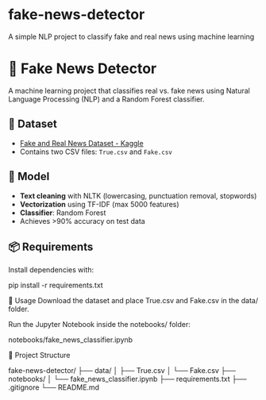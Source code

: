 # fake-news-detector
A simple NLP project to classify fake and real news using machine learning

# 📰 Fake News Detector

A machine learning project that classifies real vs. fake news using Natural Language Processing (NLP) and a Random Forest classifier.

## 📁 Dataset

- [Fake and Real News Dataset - Kaggle](https://www.kaggle.com/datasets/clmentbisaillon/fake-and-real-news-dataset)
- Contains two CSV files: `True.csv` and `Fake.csv`

## 🧠 Model

- **Text cleaning** with NLTK (lowercasing, punctuation removal, stopwords)
- **Vectorization** using TF-IDF (max 5000 features)
- **Classifier**: Random Forest
- Achieves >90% accuracy on test data

## 📦 Requirements

Install dependencies with:

pip install -r requirements.txt

🚀 Usage
Download the dataset and place True.csv and Fake.csv in the data/ folder.

Run the Jupyter Notebook inside the notebooks/ folder:

notebooks/fake_news_classifier.ipynb

📂 Project Structure

fake-news-detector/
├── data/
│   ├── True.csv
│   └── Fake.csv
├── notebooks/
│   └── fake_news_classifier.ipynb
├── requirements.txt
├── .gitignore
└── README.md
